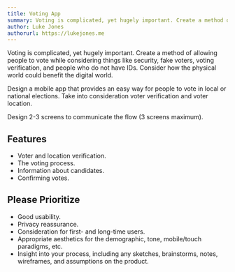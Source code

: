 ```yaml
---
title: Voting App
summary: Voting is complicated, yet hugely important. Create a method of allowing people to vote while considering things like security, fake voters, voting verification, and people who do not have IDs.
author: Luke Jones
authorurl: https://lukejones.me
---
```


Voting is complicated, yet hugely important. Create a method of allowing people to vote while considering things like security, fake voters, voting verification, and people who do not have IDs. Consider how the physical world could benefit the digital world.

Design a mobile app that provides an easy way for people to vote in local or national elections. Take into consideration voter verification and voter location.

Design 2-3 screens to communicate the flow (3 screens maximum).

## Features

* Voter and location verification.
* The voting process.
* Information about candidates.
* Confirming votes.

## Please Prioritize

* Good usability.
* Privacy reassurance.
* Consideration for first- and long-time users.
* Appropriate aesthetics for the demographic, tone, mobile/touch paradigms, etc.
* Insight into your process, including any sketches, brainstorms, notes, wireframes, and assumptions on the product.